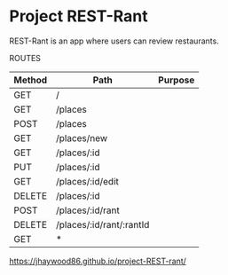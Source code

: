 # Project REST-Rant

REST-Rant is an app where users can review restaurants.

ROUTES

| Method    | Path                     | Purpose           |
|-----------|--------------------------|-------------------|
| GET       | /                        |                   |
| GET       | /places                  |                   |
| POST      | /places                  |                   |
| GET       | /places/new              |                   |
| GET       | /places/:id              |                   |
| PUT       | /places/:id              |                   |
| GET       | /places/:id/edit         |                   |
| DELETE    | /places/:id              |                   |
| POST      | /places/:id/rant         |                   |
| DELETE    | /places/:id/rant/:rantId |                   |
| GET       | *                        |                   |









https://jhaywood86.github.io/project-REST-rant/